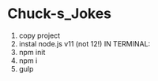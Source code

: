 # Chuck-s_Jokes
1. copy project
2. instal node.js v11 (not 12!)
IN TERMINAL:
3. npm init
4. npm i
5. gulp
